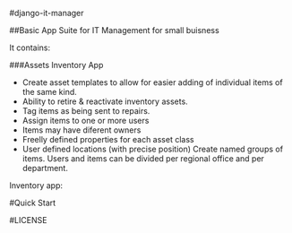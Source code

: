 #django-it-manager

##Basic App Suite for IT Management for small buisness

It contains:

###Assets Inventory App

* Create asset templates to allow for easier adding of individual items of the same kind.
* Ability to retire & reactivate inventory assets.
* Tag items as being sent to repairs.
* Assign items to one or more users
* Items may have diferent owners
* Freelly defined properties for each asset class
* User defined locations (with precise position)
Create named groups of items.
Users and items can be divided per regional office and per department.

Inventory app:

#Quick Start


#LICENSE


